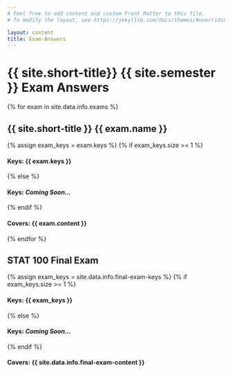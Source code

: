 ```yaml
---
# Feel free to add content and custom Front Matter to this file.
# To modify the layout, see https://jekyllrb.com/docs/themes/#overriding-theme-defaults

layout: content
title: Exam-Answers
---
```




<h1>{{ site.short-title}} {{ site.semester }} Exam Answers</h1>

{% for exam in site.data.info.exams %}
<h2>{{ site.short-title }} {{ exam.name }}</h2>
{% assign exam_keys = exam.keys %}
{% if exam_keys.size >= 1 %}
<h4><b>Keys:</b> {{ exam.keys }}</h4>
{% else %}
<h4><b>Keys:</b> <i>Coming Soon...</i></h4>
{% endif %}
<h4><b>Covers: </b>{{ exam.content }}</h4>

{% endfor %}

<h2>STAT 100 Final Exam</h2>
{% assign exam_keys = site.data.info.final-exam-keys %}
{% if exam_keys.size >= 1 %}
<h4><b>Keys:</b> {{ exam_keys }}</h4>
{% else %}
<h4><b>Keys:</b> <i>Coming Soon...</i></h4>
{% endif %}
<h4><b>Covers: </b>{{ site.data.info.final-exam-content }}</h4>
